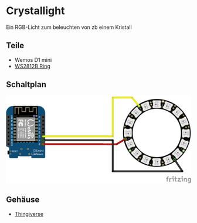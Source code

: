 # Crystallight
Ein RGB-Licht zum beleuchten von zb einem Kristall

## Teile
  * Wemos D1 mini
  * [WS2812B Ring](https://www.amazon.de/gp/product/B01NBC5CTH)

## Schaltplan
![schaltplan](fritzing/crystallight_Steckplatine.png)

## Gehäuse
  * [Thingiverse](https://www.thingiverse.com/thing:4901540/files)